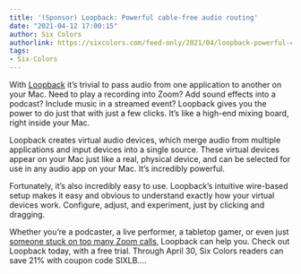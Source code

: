 ```yaml
---
title: '(Sponsor) Loopback: Powerful cable-free audio routing'
date: "2021-04-12 17:00:15"
author: Six Colors
authorlink: https://sixcolors.com/feed-only/2021/04/loopback-powerful-cable-free-audio-routing/
tags:
- Six-Colors
---
```

<p>With <a href="https://rogueamoeba.com/sentBy.php?six1">Loopback</a> it’s trivial to pass audio from one application to another on your Mac. Need to play a recording into Zoom? Add sound effects into a podcast? Include music in a streamed event? Loopback gives you the power to do just that with just a few clicks. It’s like a high-end mixing board, right inside your Mac.</p>
<p>Loopback creates virtual audio devices, which merge audio from multiple applications and input devices into a single source. These virtual devices appear on your Mac just like a real, physical device, and can be selected for use in any audio app on your Mac. It’s incredibly powerful.</p>
<p>Fortunately, it’s also incredibly easy to use. Loopback’s intuitive wire-based setup makes it easy and obvious to understand exactly how your virtual devices work. Configure, adjust, and experiment, just by clicking and dragging.</p>
<p>Whether you’re a podcaster, a live performer, a tabletop gamer, or even just <a href="https://rogueamoeba.com/sentBy.php?sixzoom">someone stuck on too many Zoom calls</a>, Loopback can help you. Check out Loopback today, with a free trial. Through April 30, Six Colors readers can save 21% with coupon code SIXLB.&#8230;</p>